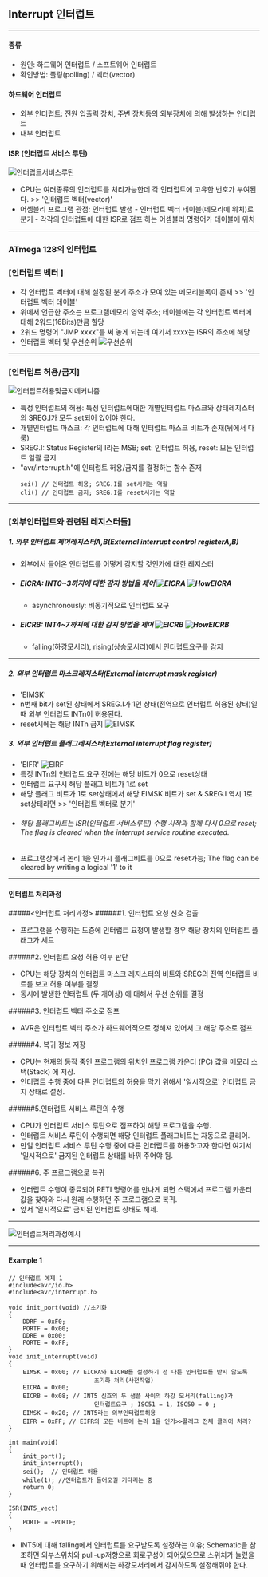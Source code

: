 ## Interrupt 인터럽트
---

#### 종류
- 원인: 하드웨어 인터럽트 / 소프트웨어 인터럽트
- 확인방법: 폴링(polling) / 벡터(vector)

#### 하드웨어 인터럽트
- 외부 인터럽트: 전원 입출력 장치, 주변 장치등의 외부장치에 의해 발생하는 인터럽트   
- 내부 인터럽트

#### ISR (인터럽트 서비스 루틴)
![인터럽트서비스루틴](http://www.jidum.com/upload/ckeditor/2016/09/20160908134022750.png) 
- CPU는 여러종류의 인터럽트를 처리가능한데 각 인터럽트에 고유한 번호가 부여된다. >> '인터럽트 벡터(vector)'
- 어셈블리 프로그램 관점: 인터럽트 발생 - 인터럽트 벡터 테이블(메모리에 위치)로 분기 - 각각의 인터럽트에 대한 ISR로 점프 하는 어셈블리 명령어가 테이블에 위치
---
### ATmega 128의 인터럽트

### [인터럽트 벡터 ]
- 각 인터럽트 벡터에 대해 설정된 분기 주소가 모여 있는 메모리블록이 존재 >> '인터럽트 벡터 테이블'
- 위에서 언급한 주소는 프로그램메모리 영역 주소; 테이블에는 각 인터럽트 벡터에 대해 2워드(16Bits)만큼 할당
- 2워드 명령어 "JMP xxxx"를 써 놓게 되는데 여기서 xxxx는 ISR의 주소에 해당
- 인터럽트 벡터 및 우선순위 ![우선순위](http://www.icbank.com/icbank_data/image/board/2013/9A1DD32E-44A5-42C4-AA68-41E11BE9C5EA.jpg)
---
### [인터럽트 허용/금지]
![인터럽트허용및금지메커니즘](https://lh6.googleusercontent.com/A5H4zLpbMLN-gVzrdU06u1I5Aj-YNXZKjnjLFkIskFBLAEjyeBQv_aEVzM79rYjydXjvxCICC5YbsvTWWdDsZsu8oWVro7scq_9RQkLOijehMYsFJg6QzT5US9dWFlbOIxsHYbz_)
- 특정 인터럽트의 허용: 특정 인터럽트에대한 개별인터럽트 마스크와 상태레지스터의 SREG.I가 모두 set되어 있어야 한다.
- 개별인터럽트 마스크: 각 인터럽트에 대해 인터럽트 마스크 비트가 존재(뒤에서 다룸)
- SREG.I: Status Register의 I라는 MSB; set: 인터럽트 허용, reset: 모든 인터럽트 일괄 금지
- "avr/interrupt.h"에 인터럽트 허용/금지를 결정하는 함수 존재
    ```
    sei() // 인터럽트 허용; SREG.I를 set시키는 역할
    cli() // 인터럽트 금지; SREG.I를 reset시키는 역할
    ```
---
### [외부인터럽트와 관련된 레지스터들]
##### 1. 외부 인터럽트 제어레지스터A,B(External interrupt control registerA,B)
   - 외부에서 들어온 인터럽트를 어떻게 감지할 것인가에 대한 레지스터
   - ##### EICRA: INT0~3까지에 대한 감지 방법을 제어 ![EICRA](C:/Users/이준형/Desktop/EICRA.png) ![HowEICRA](C:/Users/이준형/Desktop/HowEICRA.png)
     - asynchronously: 비동기적으로 인터럽트 요구 
   - ##### EICRB: INT4~7까지에 대한 감지 방법을 제어 ![EICRB](C:/Users/이준형/Desktop/EICRB.png) ![HowEICRB](C:/Users/이준형/Desktop/HowEICRB.png)
     - falling(하강모서리), rising(상승모서리)에서 인터럽트요구를 감지 
---
##### 2. 외부 인터럽트 마스크레지스터(External interrupt mask register) 
- 'EIMSK'
- n번째 bit가 set된 상태에서 SREG.I가 1인 상태(전역으로 인터럽트 허용된 상태)일때 외부 인터럽트 INTn이 허용된다.
- reset시에는 해당 INTn 금지
![EIMSK](C:/Users/이준형/Desktop/EIMSK.png)
##### 3. 외부 인터럽트 플래그레지스터(External interrupt flag register) 
- 'EIFR' ![EIRF](C:/Users/이준형/Desktop/EIFR.png)
- 특정 INTn의 인터럽트 요구 전에는 해당 비트가 0으로 reset상태
- 인터럽트 요구시 해당 플래그 비트가 1로 set
- 해당 플래그 비트가 1로 set상태에서 해당 EIMSK 비트가 set & SREG.I 역시 1로 set상태라면 >> '인터럽트 벡터로 분기'
- ###### 해당 플래그비트는 ISR(인터럽트 서비스루틴) 수행 시작과 함께 다시 0으로 reset; The flag is cleared when the interrupt service routine executed.
- 프로그램상에서 논리 1을 인가시 플래그비트를 0으로 reset가능; The flag can be cleared by writing a logical '1' to it

---
#### 인터럽트 처리과정 
#####<인터럽트 처리과정>
######1. 인터럽트 요청 신호 검출
- 프로그램을 수행하는 도중에 인터럽트 요청이 발생할 경우 해당 장치의 인터럽트 플래그가 세트
  
######2. 인터럽트 요청 허용 여부 판단
- CPU는 해당 장치의 인터럽트 마스크 레지스터의 비트와 SREG의 전역 인터럽트 비트를 보고 허용 여부를 결정 
- 동시에 발생한 인터럽트 (두 개이상) 에 대해서 우선 순위를 결정

######3. 인터럽트 벡터 주소로 점프
- AVR은 인터럽트 벡터 주소가 하드웨어적으로 정해져 있어서 그 해당 주소로 점프

######4. ​복귀 정보 저장
- CPU는 현재의 동작 중인 프로그램의 위치인 프로그램 카운터 (PC) 값을 메모리 스택(Stack) 에 저장. 
- 인터럽트 수행 중에 다른 인터럽트의 허용을 막기 위해서 '일시적으로' 인터럽트 금지 상태로 설정.

######5.인터럽트 서비스 루틴의 수행
- CPU가 인터럽트 서비스 루틴으로 점프하여 해당 프로그램을 수행. 
- 인터럽트 서비스 루틴이 수행되면 해당 인터럽트 플래그비트는 자동으로 클리어. 
- 만일 인터럽트 서비스 루틴 수행 중에 다른 인터럽트를 허용하고자 한다면 여기서 '일시적으로' 금지된 인터럽트 상태를 바꿔 주어야 됨.

######6. 주 프로그램으로 복귀
- 인터럽트 수행이 종료되어 RETI 명령어를 만나게 되면 스택에서 프로그램 카운터 값을 찾아와 다시 원래 수행하던 주 프로그램으로 복귀.
- 앞서 '일시적으로' 금지된 인터럽트 상태도 해제.

---
![인터럽트처리과정예시](C:/Users/이준형/Desktop/InterruptProcessExample.png)

---
#### Example 1
```
// 인터럽트 예제 1
#include<avr/io.h>
#include<avr/interrupt.h>

void init_port(void) //초기화 
{
	DDRF = 0xF0;
	PORTF = 0x00; 
	DDRE = 0x00;
	PORTE = 0xFF;
}
void init_interrupt(void)
{
	EIMSK = 0x00; // EICRA와 EICRB를 설정하기 전 다른 인터럽트를 받지 않도록 
                        초기화 처리(사전작업) 
	EICRA = 0x00; 
	EICRB = 0x08; // INT5 신호의 두 샘플 사이의 하강 모서리(falling)가 
                        인터럽트요구 ; ISC51 = 1, ISC50 = 0 ;
	EIMSK = 0x20; // INT5라는 외부인터럽트허용 
	EIFR = 0xFF; // EIFR의 모든 비트에 논리 1을 인가>>플래그 전체 클리어 처리? 
}

int main(void)
{
	init_port();
	init_interrupt();
	sei();	// 인터럽트 허용 
	while(1); //인터럽트가 들어오길 기다리는 중
	return 0;
}

ISR(INT5_vect)
{
	PORTF = ~PORTF;
}
```
* INT5에 대해 falling에서 인터럽트를 요구받도록 설정하는 이유;
    Schematic을 참조하면 외부스위치와 pull-up저항으로 회로구성이 되어있으므로 스위치가 눌렸을때 인터럽트를 요구하기 위해서는 하강모서리에서 감지하도록 설정해줘야 한다.


